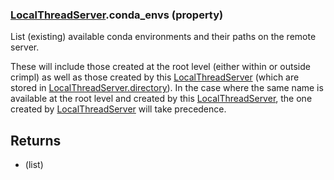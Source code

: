 ### [LocalThreadServer](LocalThreadServer.md).conda_envs (property)




List (existing) available conda environments and their paths on the remote server.

These will include those created at the root level (either within or outside crimpl)
as well as those created by this [LocalThreadServer](LocalThreadServer.md) (which are stored in [LocalThreadServer.directory](LocalThreadServer.directory.md)).
In the case where the same name is available at the root level and created by
this [LocalThreadServer](LocalThreadServer.md), the one created by [LocalThreadServer](LocalThreadServer.md) will take precedence.

Returns
--------
* (list)

